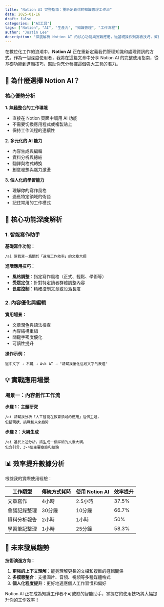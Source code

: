 ```yaml
---
title: "Notion AI 完整指南：重新定義你的知識管理工作流"
date: 2025-01-16
draft: false
categories: ["AI工具"]
tags: ["Notion", "AI", "生產力", "知識管理", "工作流程"]
author: "Justin Lee"
description: "深度解析 Notion AI 的核心功能與實戰應用，從基礎操作到高級技巧，幫你打造個人化的智能工作空間。"
---
```


在數位化工作的浪潮中，**Notion AI** 正在重新定義我們管理知識和處理資訊的方式。作為一個深度使用者，我將在這篇文章中分享 Notion AI 的完整使用指南，從基礎功能到進階技巧，幫助你充分發揮這個強大工具的潛力。

## 🎯 為什麼選擇 Notion AI？

### 核心優勢分析

**1. 無縫整合的工作環境**
- 直接在 Notion 頁面中調用 AI 功能
- 不需要切換應用程式或複製貼上
- 保持工作流程的連續性

**2. 多元化的 AI 能力**
- 內容生成與編輯
- 資料分析與總結
- 翻譯與格式轉換
- 創意發想與腦力激盪

**3. 個人化的學習能力**
- 理解你的寫作風格
- 適應特定領域的術語
- 記住常用的工作模式

## 🚀 核心功能深度解析

### 1. 智能寫作助手

**基礎寫作功能：**
```
/ai 幫我寫一篇關於「遠端工作效率」的文章大綱
```

**進階應用技巧：**
- **風格調整**：指定寫作風格（正式、輕鬆、學術等）
- **受眾定位**：針對特定讀者群體調整內容
- **長度控制**：精確控制文章或段落長度

### 2. 內容優化與編輯

**實用場景：**
- 文章潤色與語法檢查
- 內容結構重組
- 關鍵字密度優化
- 可讀性提升

**操作示例：**
```
選中文字 → 右鍵 → Ask AI → "請幫我優化這段文字的表達"
```

## 💡 實戰應用場景

### 場景一：內容創作工作流

**步驟 1：主題研究**
```
/ai 請幫我分析「人工智能在教育領域的應用」這個主題，
包括現狀、挑戰和未來趋势
```

**步驟 2：大綱生成**
```
/ai 基於上述分析，請生成一個詳細的文章大綱，
包含引言、3-4個主要章節和結論
```

## 📊 效率提升數據分析

根據我的實際使用經驗：

| 工作類型 | 傳統方式耗時 | 使用 Notion AI | 效率提升 |
|---------|-------------|---------------|----------|
| 文章寫作 | 4小時 | 2.5小時 | 37.5% |
| 會議記錄整理 | 30分鐘 | 10分鐘 | 66.7% |
| 資料分析報告 | 2小時 | 1小時 | 50% |
| 學習筆記整理 | 1小時 | 25分鐘 | 58.3% |

## 🔮 未來發展趨勢

**技術演進方向：**
1. **更強的上下文理解**：能夠理解更長的文檔和複雜的邏輯關係
2. **多模態整合**：支援圖片、音頻、視頻等多種媒體格式
3. **個人化程度提升**：更好地適應個人工作習慣和偏好

Notion AI 正在成為知識工作者不可或缺的智能助手，掌握它的使用技巧將大幅提升你的工作效率！ 